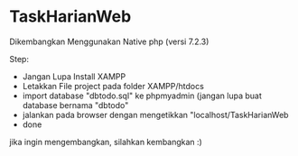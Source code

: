 # TaskHarianWeb
Dikembangkan Menggunakan Native php (versi 7.2.3)

Step:
- Jangan Lupa Install XAMPP
- Letakkan File project pada folder XAMPP/htdocs
- import database "dbtodo.sql" ke phpmyadmin (jangan lupa buat database bernama "dbtodo"
- jalankan pada browser dengan mengetikkan "localhost/TaskHarianWeb
- done

jika ingin mengembangkan, silahkan kembangkan :)




